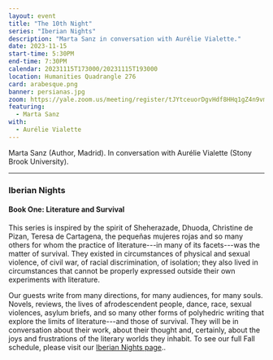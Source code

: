 ```yaml
---
layout: event
title: "The 10th Night"
series: "Iberian Nights"
description: "Marta Sanz in conversation with Aurélie Vialette."
date: 2023-11-15
start-time: 5:30PM
end-time: 7:30PM
calendar: 20231115T173000/20231115T193000
location: Humanities Quadrangle 276
card: arabesque.png
banner: persianas.jpg
zoom: https://yale.zoom.us/meeting/register/tJYtceuorDgvHdf8HHq1gZ4n9vmH0U5eAi1w
featuring:
  - Marta Sanz
with:
  - Aurélie Vialette
---
```


Marta Sanz (Author, Madrid). In conversation with Aurélie Vialette (Stony Brook University).

---

### Iberian Nights

#### Book One: Literature and Survival

This series is inspired by the spirit of Sheherazade, Dhuoda, Christine de Pizan, Teresa de Cartagena, the pequeñas mujeres rojas and so many others for whom the practice of literature---in many of its facets---was the matter of survival. They existed in circumstances of physical and sexual violence, of civil war, of racial discrimination, of isolation; they also lived in circumstances that cannot be properly expressed outside their own experiments with literature.

Our guests write from many directions, for many audiences, for many souls. Novels, reviews, the lives of afrodescendent people, dance, race, sexual violences, asylum briefs, and so many other forms of polyhedric writing that explore the limits of literature---and those of survival. They will be in conversation about their work, about their thought and, certainly, about the joys and frustrations of the literary worlds they inhabit. To see our full Fall schedule, please visit our [Iberian Nights page](https://creativeforum.yale.edu/special/iberian-nights.html)..
